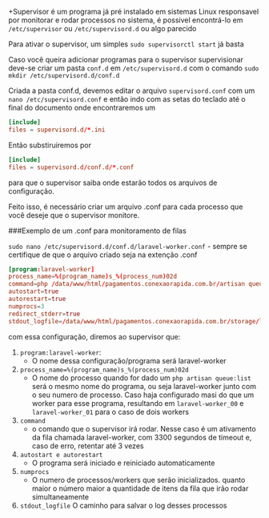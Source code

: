 +Supervisor é um programa já pré instalado em sistemas Linux responsavel por monitorar e rodar processos no sistema, é possivel encontrá-lo em `/etc/supervisor` ou `/etc/supervisord.d` ou algo parecido

Para ativar o supervisor, um simples `sudo supervisorctl start` já basta

Caso você queira adicionar programas para o supervisor supervisionar deve-se criar um pasta `conf.d` em `/etc/supervisord.d` com o comando `sudo mkdir /etc/supervisord.d/conf.d`

Criada a pasta conf.d, devemos editar o arquivo `supervisord.conf` com um `nano /etc/supervisord.conf` e então indo com as setas do teclado até o final do documento onde encontraremos um 

``` conf
[include]
files = supervisord.d/*.ini
```

Então substiruiremos por

``` conf
[include]
files = supervisord.d/conf.d/*.conf
```

para que o supervisor saiba onde estarão todos os arquivos de configuração.

Feito isso, é necessário criar um arquivo .conf para cada processo que você deseje que o supervisor monitore.

###Exemplo de um .conf para monitoramento de filas

`sudo nano /etc/supervisord.d/conf.d/laravel-worker.conf` - sempre se certifique de que o arquivo criado seja na extenção .conf

``` conf
[program:laravel-worker]
process_name=%(program_name)s_%(process_num)02d
command=php /data/www/html/pagamentos.conexaorapida.com.br/artisan queue:work --timeout=3300 --tries=3 --queue=laravel-queue
autostart=true
autorestart=true
numprocs=3
redirect_stderr=true
stdout_logfile=/data/www/html/pagamentos.conexaorapida.com.br/storage/logs/worker.log

```

com essa configuração, diremos ao supervisor que:

1. `program:laravel-worker`: 
	- O nome dessa configuração/programa será laravel-worker
2. `process_name=%(program_name)s_%(process_num)02d`
	- O nome do processo quando for dado um `php artisan queue:list` será o mesmo nome do programa, ou seja laravel-worker junto com o seu numero de processo. Caso haja configurado masi do que um worker para esse programa, resultando em `laravel-worker_00`  e `laravel-worker_01` para o caso de dois workers
3. `command`
	- o comando que o supervisor irá rodar. Nesse caso é um ativamento da fila chamada laravel-worker, com 3300 segundos de timeout e, caso de erro, retentar até 3 vezes
4. `autostart e autorestart` 
	- O programa será iniciado e reiniciado automaticamente
5. `numprocs`
	- O numero de processos/workers que serão inicializados. quanto maior o número maior a quantidade de itens da fila que irão rodar simultaneamente
6. `stdout_logfile` O caminho para salvar o log desses processos